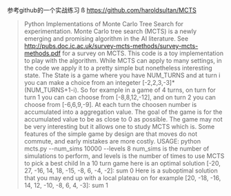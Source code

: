 参考github的一个实战练习
ß
https://github.com/haroldsultan/MCTS

> Python Implementations of Monte Carlo Tree Search for experimentation.
> Monte Carlo tree search (MCTS) is a newly emerging and promising algorithm in the AI literature. See http://pubs.doc.ic.ac.uk/survey-mcts-methods/survey-mcts-methods.pdf for a survey on MCTS.
> This code is a toy implementation to play with the algorithm. While MCTS can apply to many settings, in the code we apply it to a pretty simple but nonetheless interesting state.
> The State is a game where you have NUM_TURNS and at turn i you can make a choice from an integeter [-2,2,3,-3]*(NUM_TURNS+1-i). So for example in a game of 4 turns, on turn for turn 1 you can can choose from [-8,8,12,-12], and on turn 2 you can choose from [-6,6,9,-9]. At each turn the choosen number is accumulated into a aggregation value. The goal of the game is for the accumulated value to be as close to 0 as possible.
> The game may not be very interesting but it allows one to study MCTS which is. Some features of the simple game by design are that moves do not commute, and early mistakes are more costly.
> USAGE: python mcts.py --num_sims 10000 --levels 8
> num_sims is the number of simulations to perform, and levels is the number of times to use MCTS to pick a best child
> In a 10 turn game here is an optimal solution [-20, 27, -16, 14, 18, -15, -8, 6, -4, -2]: sum 0
> Here is a suboptimal solution that you may end up with a local plateau on for example [20, -18, -16, 14, 12, -10, -8, 6, 4, -3]: sum 1

